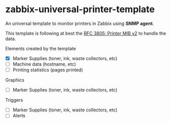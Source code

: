 # zabbix-universal-printer-template
An universal template to monitor printers in Zabbix using **SNMP agent**.

This template is following at best the [RFC 3805: Printer MIB v2](https://www.rfc-editor.org/rfc/rfc3805.html) to handle the data.

Elements created by the template
- [x] Marker Supplies (toner, ink, waste collectors, etc)
- [ ] Machine data (hostname, etc)
- [ ] Printing statistics (pages printed)

Graphics
- [ ] Marker Supplies (toner, ink, waste collectors, etc)

Triggers
- [ ] Marker Supplies (toner, ink, waste collectors, etc)
- [ ] Alerts
